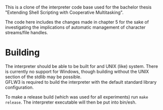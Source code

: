 This is a clone of the interpreter code base used for the bachelor thesis "Extending Shell Scripting with Cooperative Multitasking".

The code here includes the changes made in chapter 5 for the sake of investigating the implications of automatic management of character streams/file handles.

# Building

The interpreter should be able to be built for and UNIX (like) system. There is currently no support for Windows, though building without the UNIX section of the stdlib may be possible.  
GFLW3 is required to build the interpreter with the default standard library configuration.

To make a release build (which was used for all experiments) run ``make release``. The interpreter executable will then be put into bin/esh.
